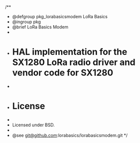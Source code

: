 /**
 * @defgroup pkg_lorabasicsmodem   LoRa Basics
 * @ingroup  pkg
 * @brief    LoRa Basics Modem
 *
 * # HAL implementation for the SX1280 LoRa radio driver and vendor code for SX1280
 *
 * # License
 *
 * Licensed under BSD.
 *
 * @see      git@github.com:lorabasics/lorabasicsmodem.git
 */
